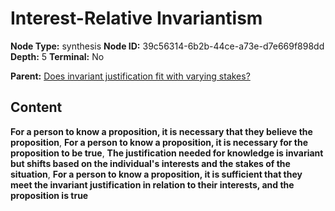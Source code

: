 # Interest-Relative Invariantism

**Node Type:** synthesis
**Node ID:** 39c56314-6b2b-44ce-a73e-d7e669f898dd
**Depth:** 5
**Terminal:** No

**Parent:** [Does invariant justification fit with varying stakes?](does-invariant-justification-fit-with-varying-stakes-antithesis-ba789578-1aca-4e52-b761-b73d84aee170.md)

## Content

**For a person to know a proposition, it is necessary that they believe the proposition**, **For a person to know a proposition, it is necessary for the proposition to be true**, **The justification needed for knowledge is invariant but shifts based on the individual's interests and the stakes of the situation**, **For a person to know a proposition, it is sufficient that they meet the invariant justification in relation to their interests, and the proposition is true**
